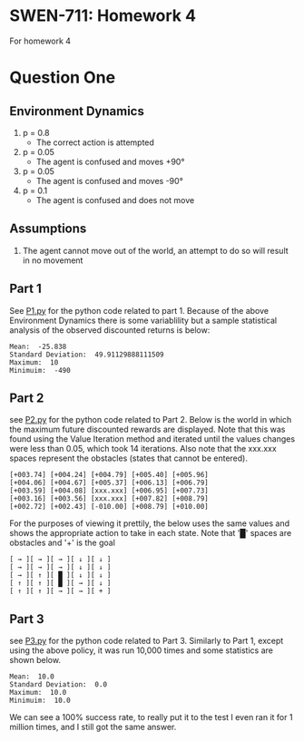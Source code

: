 # SWEN-711: Homework 4
For homework 4

# Question One
## Environment Dynamics
1. p = 0.8
    * The correct action is attempted
1. p = 0.05
    * The agent is confused and moves +90&deg;
1. p = 0.05
    * The agent is confused and moves -90&deg;
1. p = 0.1
    * The agent is confused and does not move

## Assumptions
1. The agent cannot move out of the world, an attempt to do so will result in no movement

## Part 1
See [P1.py](src/P1.py) for the python code related to part 1. Because of the above Environment Dynamics there is some variablility but a sample statistical analysis of the observed discounted returns is below:
```
Mean:  -25.838
Standard Deviation:  49.91129888111509
Maximum:  10
Minimuim:  -490
```

## Part 2
see [P2.py](src/P2.py) for the python code related to Part 2. Below is the world in which the maximum future discounted rewards are displayed. Note that this was found using the Value Iteration method and iterated until the values changes were less than 0.05, which took 14 iterations. Also note that the xxx.xxx spaces represent the obstacles (states that cannot be entered).
```
[+003.74] [+004.24] [+004.79] [+005.40] [+005.96]
[+004.06] [+004.67] [+005.37] [+006.13] [+006.79]
[+003.59] [+004.08] [xxx.xxx] [+006.95] [+007.73]
[+003.16] [+003.56] [xxx.xxx] [+007.82] [+008.79]
[+002.72] [+002.43] [-010.00] [+008.79] [+010.00]
```

For the purposes of viewing it prettily, the below uses the same values and shows the appropriate action to take in each state. Note that '█' spaces are obstacles and '+' is the goal
```
[ → ][ → ][ → ][ ↓ ][ ↓ ]
[ → ][ → ][ → ][ ↓ ][ ↓ ]
[ → ][ ↑ ][ █ ][ ↓ ][ ↓ ]
[ ↑ ][ ↑ ][ █ ][ → ][ ↓ ]
[ ↑ ][ ↑ ][ → ][ → ][ + ]
```

## Part 3
see [P3.py](src/P3.py) for the python code related to Part 3. Similarly to Part 1, except using the above policy, it was run 10,000 times and some statistics are shown below.
```
Mean:  10.0
Standard Deviation:  0.0
Maximum:  10.0
Minimuim:  10.0
```
We can see a 100% success rate, to really put it to the test I even ran it for 1 million times, and I still got the same answer.